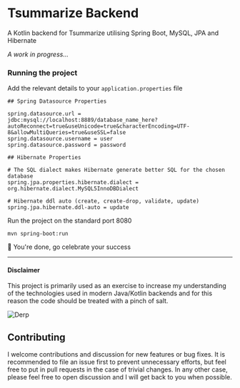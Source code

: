 # Tsummarize Backend

A Kotlin backend for Tsummarize utilising Spring Boot, MySQL, JPA and Hibernate

*A work in progress...*

### Running the project

Add the relevant details to your `application.properties` file

```
## Spring Datasource Properties

spring.datasource.url = jdbc:mysql://localhost:8889/database_name_here?autoReconnect=true&useUnicode=true&characterEncoding=UTF-8&allowMultiQueries=true&useSSL=false
spring.datasource.username = user
spring.datasource.password = password
        
## Hibernate Properties

# The SQL dialect makes Hibernate generate better SQL for the chosen database
spring.jpa.properties.hibernate.dialect = org.hibernate.dialect.MySQL5InnoDBDialect

# Hibernate ddl auto (create, create-drop, validate, update)
spring.jpa.hibernate.ddl-auto = update
```

Run the project on the standard port 8080

```
mvn spring-boot:run
```

🎉 You're done, go celebrate your success

---
#### Disclaimer
This project is primarily used as an exercise to increase my understanding of the technologies used in modern Java/Kotlin backends and for this reason the code should be treated with a pinch of salt.

![Derp](https://i.imgur.com/EbZSKh6.jpg)

## Contributing

I welcome contributions and discussion for new features or bug fixes. It is recommended to file an issue first to prevent unnecessary efforts, but feel free to put in pull requests in the case of trivial changes. In any other case, please feel free to open discussion and I will get back to you when possible.

